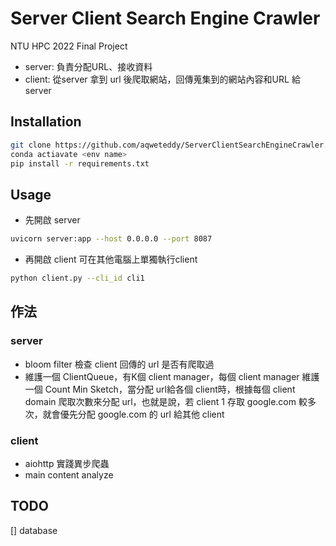 # Server Client Search Engine Crawler

NTU HPC 2022 Final Project

* server: 負責分配URL、接收資料
* client: 從server 拿到 url 後爬取網站，回傳蒐集到的網站內容和URL 給server

## Installation

```bash
git clone https://github.com/aqweteddy/ServerClientSearchEngineCrawler.git
conda actiavate <env name>
pip install -r requirements.txt
```

## Usage

* 先開啟 server
```bash
uvicorn server:app --host 0.0.0.0 --port 8087 
```

* 再開啟 client
可在其他電腦上單獨執行client
```bash
python client.py --cli_id cli1
```

## 作法

### server

* bloom filter 檢查 client 回傳的 url 是否有爬取過
* 維護一個 ClientQueue，有K個 client manager，每個 client manager 維護一個 Count Min Sketch，當分配 url給各個 client時，根據每個 client domain 爬取次數來分配 url，也就是說，若 client 1 存取 google.com 較多次，就會優先分配 google.com 的 url 給其他 client

### client

* aiohttp 實踐異步爬蟲
* main content analyze

## TODO

[] database